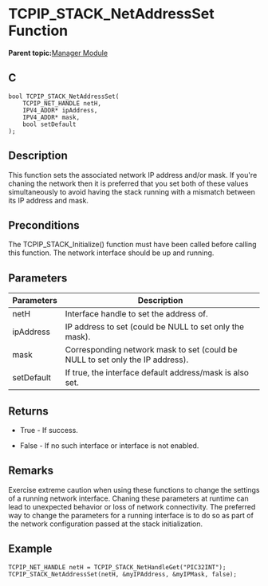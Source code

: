 # TCPIP\_STACK\_NetAddressSet Function

**Parent topic:**[Manager Module](GUID-B37C4F4C-DC2D-48D9-9909-AACBA987B57A.md)

## C

```
bool TCPIP_STACK_NetAddressSet(
    TCPIP_NET_HANDLE netH, 
    IPV4_ADDR* ipAddress, 
    IPV4_ADDR* mask, 
    bool setDefault
);
```

## Description

This function sets the associated network IP address and/or mask. If you're chaning the network then it is preferred that you set both of these values simultaneously to avoid having the stack running with a mismatch between its IP address and mask.

## Preconditions

The TCPIP\_STACK\_Initialize\(\) function must have been called before calling this function. The network interface should be up and running.

## Parameters

|Parameters|Description|
|----------|-----------|
|netH|Interface handle to set the address of.|
|ipAddress|IP address to set \(could be NULL to set only the mask\).|
|mask|Corresponding network mask to set \(could be NULL to set only the IP address\).|
|setDefault|If true, the interface default address/mask is also set.|

## Returns

-   True - If success.

-   False - If no such interface or interface is not enabled.


## Remarks

Exercise extreme caution when using these functions to change the settings of a running network interface. Chaning these parameters at runtime can lead to unexpected behavior or loss of network connectivity. The preferred way to change the parameters for a running interface is to do so as part of the network configuration passed at the stack initialization.

## Example

```
TCPIP_NET_HANDLE netH = TCPIP_STACK_NetHandleGet("PIC32INT");
TCPIP_STACK_NetAddressSet(netH, &myIPAddress, &myIPMask, false);
```

